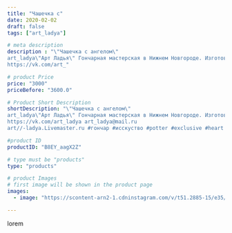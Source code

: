 ```yaml
---
title: "Чашечка с"
date: 2020-02-02
draft: false
tags: ["art_ladya"]

# meta description
description : "\"Чашечка с ангелом\" 
art_ladya\"Арт Ладья\" Гончарная мастерская в Нижнем Новгороде. Изготовление керамики и мастер//-классы по обучению. 
https://vk.com/art_"

# product Price
price: "3000"
priceBefore: "3600.0"

# Product Short Description
shortDescription: "\"Чашечка с ангелом\" 
art_ladya\"Арт Ладья\" Гончарная мастерская в Нижнем Новгороде. Изготовление керамики и мастер//-классы по обучению. 
https://vk.com/art_ladya art_ladya@mail.ru 
art//-ladya.Livemaster.ru #гончар #исскуство #potter #exclusive #heart #керамикаручнаяработа #керамиканазаказ #handmade #керамика #гончарнаяпосуда #эксклюзивнаякерамика #painter #decor #ceramicar #nntoday #claygoods #restaurant #earthenware #ceramic #design #ceramicart #сердце #авторскаякерамика #love #decor #claygoods #tankard #earthenware #ceramic #design #кружка #чашечка #ceramicart #clay #агел #скупидон #авторскаякерамика"

#product ID
productID: "B8EY_aagX2Z"

# type must be "products"
type: "products"

# product Images
# first image will be shown in the product page
images:
  - image: "https://scontent-arn2-1.cdninstagram.com/v/t51.2885-15/e35/s1080x1080/82382308_185449849191193_5847634654740372499_n.jpg?tp=1&_nc_ht=scontent-arn2-1.cdninstagram.com&_nc_cat=101&_nc_ohc=Oq_KbMCDyuIAX-ipf5U&ccb=7-4&oh=3a06344bf95314d36bf851b95090d11b&oe=60831084&_nc_sid=86f79a&ig_cache_key=MjIzNTAyMTIyNTg4Nzg5MDg0MQ%3D%3D.2-ccb7-4"

---
```

lorem

